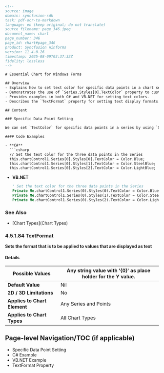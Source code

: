 ```html
<!-- 
source: image
domain: syncfusion-sdk
task: pdf-ocr-to-markdown
language: en (keep original; do not translate)
source_filename: page_346.jpeg
document_name: chart
page_number: 346
page_id: chart#page_346
product: Syncfusion Winforms
version: 11.4.0.26
timestamp: 2025-08-09T03:37:32Z
fidelity: lossless
-->

# Essential Chart for Windows Forms

## Overview
- Explains how to set text color for specific data points in a chart series.
- Demonstrates the use of `Series.Styles[0].TextColor` property to customize text colors.
- Provides examples in both C# and VB.NET for setting text colors.
- Describes the `TextFormat` property for setting text display formats.

## Content

### Specific Data Point Setting

We can set `TextColor` for specific data points in a series by using `Series.Styles[0].TextColor` property as follows.

#### Code Examples

- **C#**
  ```csharp
  // Set the text color for the three data points in the Series
  this.chartControl1.Series[0].Styles[0].TextColor = Color.Blue;
  this.chartControl1.Series[0].Styles[1].TextColor = Color.SteelBlue;
  this.chartControl1.Series[0].Styles[2].TextColor = Color.LightBlue;
  ```

- **VB.NET**
  ```vb
  ' Set the text color for the three data points in the Series
  Private Me.chartControl1.Series(0).Styles(0).TextColor = Color.Blue
  Private Me.chartControl1.Series(0).Styles(1).TextColor = Color.SteelBlue
  Private Me.chartControl1.Series(0).Styles(2).TextColor = Color.LightBlue
  ```

### See Also
- [Chart Types](Chart Types)

### 4.5.1.84 TextFormat

**Sets the format that is to be applied to values that are displayed as text**

#### Details

| **Possible Values**      | Any string value with '{0}' as place holder for the Y value.  |
|--------------------------|---------------------------------------------------------------|
| **Default Value**        | Nil                                                         |
| **2D / 3D Limitations** | No                                                          |
| **Applies to Chart Element** | Any Series and Points                                       |
| **Applies to Chart Types**   | All Chart Types                                            |

## Page-level Navigation/TOC (if applicable)
- Specific Data Point Setting
- C# Example
- VB.NET Example
- TextFormat Property

<!-- tags: [chart, windows forms, data point, text color, text format, Syncfusion Winforms] keywords: [series, styles, text color, text format, chart control, data points, chart types, series element, default value, chart formatting] -->
```